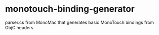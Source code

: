 monotouch-binding-generator
===========================

parser.cs from MonoMac that generates basic MonoTouch bindings from ObjC headers